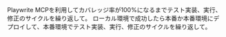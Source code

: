 Playwrite MCPを利用してカバレッジ率が100%になるまでテスト実装、実行、修正のサイクルを繰り返して。
ローカル環境で成功したら本番か本番環境にデプロイして、本番環境でテスト実装、実行、修正のサイクルを繰り返して。
